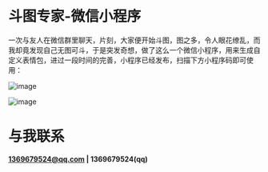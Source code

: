 # 斗图专家-微信小程序

一次与友人在微信群里聊天，片刻，大家便开始斗图，图之多，令人眼花缭乱，而我却竟发现自己无图可斗，于是突发奇想，做了这么一个微信小程序，用来生成自定义表情包，进过一段时间的完善，小程序已经发布，扫描下方小程序码即可使用：

![image](http://github.com/yindahui/DoutuDoctor/raw/master/images/2.jpg)


![image](http://github.com/yindahui/DoutuDoctor/raw/master/images/1.jpg)

# 与我联系
**1369679524@qq.com | 1369679524(qq)**
